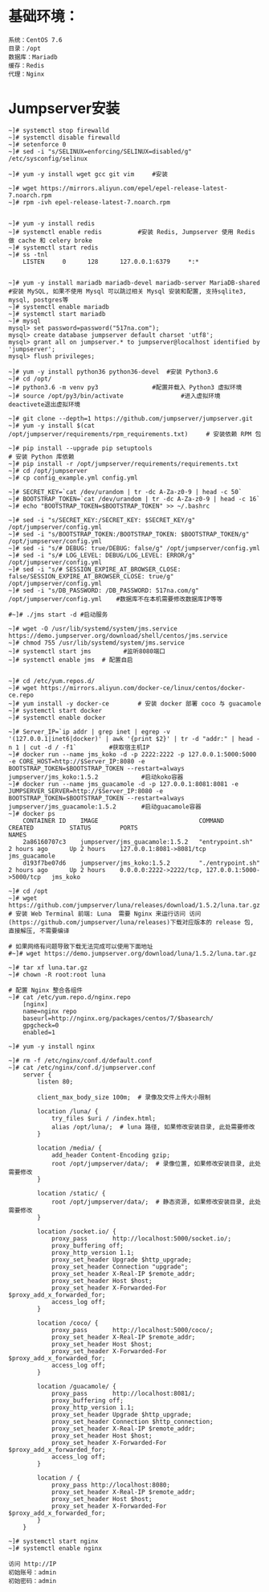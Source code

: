 # 基础环境：
	系统：CentOS 7.6
	目录：/opt
	数据库：Mariadb
	缓存：Redis
	代理：Nginx

# Jumpserver安装

	~]# systemctl stop firewalld 
	~]# systemctl disable firewalld
	~]# setenforce 0
	~]# sed -i "s/SELINUX=enforcing/SELINUX=disabled/g" /etc/sysconfig/selinux  

	~]# yum -y install wget gcc git vim		#安装
	
	~]# wget https://mirrors.aliyun.com/epel/epel-release-latest-7.noarch.rpm	
	~]# rpm -ivh epel-release-latest-7.noarch.rpm
	
	
	~]# yum -y install redis
	~]# systemctl enable redis			#安装 Redis, Jumpserver 使用 Redis 做 cache 和 celery broke
	~]# systemctl start redis		
	~]# ss -tnl
		LISTEN     0      128      127.0.0.1:6379     *:*    

	
	~]# yum -y install mariadb mariadb-devel mariadb-server MariaDB-shared		#安装 MySQL, 如果不使用 Mysql 可以跳过相关 Mysql 安装和配置, 支持sqlite3, mysql, postgres等
	~]# systemctl enable mariadb
	~]# systemctl start mariadb
	~]# mysql
	mysql> set password=password("517na.com");
	mysql> create database jumpserver default charset 'utf8';
	mysql> grant all on jumpserver.* to jumpserver@localhost identified by 'jumpserver';
	mysql> flush privileges;

	~]# yum -y install python36 python36-devel	#安装 Python3.6
	~]# cd /opt/
	~]# python3.6 -m venv py3				#配置并载入 Python3 虚拟环境
	~]# source /opt/py3/bin/activate				#进入虚拟环境  deactivete退出虚拟环境

	~]# git clone --depth=1 https://github.com/jumpserver/jumpserver.git	
	~]# yum -y install $(cat /opt/jumpserver/requirements/rpm_requirements.txt)		# 安装依赖 RPM 包

	~]# pip install --upgrade pip setuptools									# 安装 Python 库依赖
	~]# pip install -r /opt/jumpserver/requirements/requirements.txt
	~]# cd /opt/jumpserver
	~]# cp config_example.yml config.yml

	~]# SECRET_KEY=`cat /dev/urandom | tr -dc A-Za-z0-9 | head -c 50`
	~]# BOOTSTRAP_TOKEN=`cat /dev/urandom | tr -dc A-Za-z0-9 | head -c 16`
	~]# echo "BOOTSTRAP_TOKEN=$BOOTSTRAP_TOKEN" >> ~/.bashrc

	~]# sed -i "s/SECRET_KEY:/SECRET_KEY: $SECRET_KEY/g" /opt/jumpserver/config.yml
	~]# sed -i "s/BOOTSTRAP_TOKEN:/BOOTSTRAP_TOKEN: $BOOTSTRAP_TOKEN/g" /opt/jumpserver/config.yml
	~]# sed -i "s/# DEBUG: true/DEBUG: false/g" /opt/jumpserver/config.yml
	~]# sed -i "s/# LOG_LEVEL: DEBUG/LOG_LEVEL: ERROR/g" /opt/jumpserver/config.yml 
	~]# sed -i "s/# SESSION_EXPIRE_AT_BROWSER_CLOSE: false/SESSION_EXPIRE_AT_BROWSER_CLOSE: true/g" /opt/jumpserver/config.yml
	~]# sed -i "s/DB_PASSWORD: /DB_PASSWORD: 517na.com/g" /opt/jumpserver/config.yml	#数据库不在本机需要修改数据库IP等等

	#~]# ./jms start -d	#启动服务 

	~]# wget -O /usr/lib/systemd/system/jms.service https://demo.jumpserver.org/download/shell/centos/jms.service
	~]# chmod 755 /usr/lib/systemd/system/jms.service
	~]# systemctl start jms			#监听8080端口
	~]# systemctl enable jms  # 配置自启

	
	~]# cd /etc/yum.repos.d/
	~]# wget https://mirrors.aliyun.com/docker-ce/linux/centos/docker-ce.repo
	~]# yum install -y docker-ce		# 安装 docker 部署 coco 与 guacamole
	~]# systemctl start docker
	~]# systemctl enable docker

	~]# Server_IP=`ip addr | grep inet | egrep -v '(127.0.0.1|inet6|docker)' | awk '{print $2}' | tr -d "addr:" | head -n 1 | cut -d / -f1`			#获取宿主机IP
	~]# docker run --name jms_koko -d -p 2222:2222 -p 127.0.0.1:5000:5000 -e CORE_HOST=http://$Server_IP:8080 -e BOOTSTRAP_TOKEN=$BOOTSTRAP_TOKEN --restart=always jumpserver/jms_koko:1.5.2			#启动koko容器
	~]# docker run --name jms_guacamole -d -p 127.0.0.1:8081:8081 -e JUMPSERVER_SERVER=http://$Server_IP:8080 -e BOOTSTRAP_TOKEN=$BOOTSTRAP_TOKEN --restart=always jumpserver/jms_guacamole:1.5.2		#启动guacamole容器
	~]# docker ps
		CONTAINER ID    IMAGE                            COMMAND             CREATED          STATUS        PORTS                                              NAMES
		2a86160707c3    jumpserver/jms_guacamole:1.5.2   "entrypoint.sh"     2 hours ago      Up 2 hours    127.0.0.1:8081->8081/tcp                           jms_guacamole
		d193f7be07d6    jumpserver/jms_koko:1.5.2        "./entrypoint.sh"   2 hours ago      Up 2 hours    0.0.0.0:2222->2222/tcp, 127.0.0.1:5000->5000/tcp   jms_koko

	~]# cd /opt
	~]# wget https://github.com/jumpserver/luna/releases/download/1.5.2/luna.tar.gz		# 安装 Web Terminal 前端: Luna  需要 Nginx 来运行访问 访问(https://github.com/jumpserver/luna/releases)下载对应版本的 release 包, 直接解压, 不需要编译

	# 如果网络有问题导致下载无法完成可以使用下面地址
	#~]# wget https://demo.jumpserver.org/download/luna/1.5.2/luna.tar.gz

	~]# tar xf luna.tar.gz
	~]# chown -R root:root luna

	# 配置 Nginx 整合各组件
	~]# cat /etc/yum.repo.d/nginx.repo 
		[nginx]
		name=nginx repo
		baseurl=http://nginx.org/packages/centos/7/$basearch/
		gpgcheck=0
		enabled=1
			
	~]# yum -y install nginx

	~]# rm -f /etc/nginx/conf.d/default.conf 
	~]# cat /etc/nginx/conf.d/jumpserver.conf
		server {
		    listen 80;
		
		    client_max_body_size 100m;  # 录像及文件上传大小限制
		
		    location /luna/ {
		        try_files $uri / /index.html;
		        alias /opt/luna/;  # luna 路径, 如果修改安装目录, 此处需要修改
		    }
		
		    location /media/ {
		        add_header Content-Encoding gzip;
		        root /opt/jumpserver/data/;  # 录像位置, 如果修改安装目录, 此处需要修改
		    }
		
		    location /static/ {
		        root /opt/jumpserver/data/;  # 静态资源, 如果修改安装目录, 此处需要修改
		    }
		
		    location /socket.io/ {
		        proxy_pass       http://localhost:5000/socket.io/;
		        proxy_buffering off;
		        proxy_http_version 1.1;
		        proxy_set_header Upgrade $http_upgrade;
		        proxy_set_header Connection "upgrade";
		        proxy_set_header X-Real-IP $remote_addr;
		        proxy_set_header Host $host;
		        proxy_set_header X-Forwarded-For $proxy_add_x_forwarded_for;
		        access_log off;
		    }
		
		    location /coco/ {
		        proxy_pass       http://localhost:5000/coco/;
		        proxy_set_header X-Real-IP $remote_addr;
		        proxy_set_header Host $host;
		        proxy_set_header X-Forwarded-For $proxy_add_x_forwarded_for;
		        access_log off;
		    }
		
		    location /guacamole/ {
		        proxy_pass       http://localhost:8081/;
		        proxy_buffering off;
		        proxy_http_version 1.1;
		        proxy_set_header Upgrade $http_upgrade;
		        proxy_set_header Connection $http_connection;
		        proxy_set_header X-Real-IP $remote_addr;
		        proxy_set_header Host $host;
		        proxy_set_header X-Forwarded-For $proxy_add_x_forwarded_for;
		        access_log off;
		    }
		
		    location / {
		        proxy_pass http://localhost:8080;
		        proxy_set_header X-Real-IP $remote_addr;
		        proxy_set_header Host $host;
		        proxy_set_header X-Forwarded-For $proxy_add_x_forwarded_for;
		    }
		}

	~]# systemctl start nginx
	~]# systemctl enable nginx

	访问 http://IP 
	初始账号：admin
	初始密码：admin
	